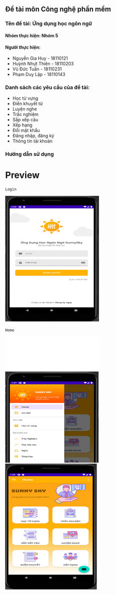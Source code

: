 ## Đề tài môn Công nghệ phần mềm
### Tên đề tài: Ứng dụng học ngôn ngữ
#### Nhóm thực hiện: Nhóm 5
#### Người thực hiện:
* Nguyễn Gia Huy - 18110121
* Huỳnh Nhựt Thiên - 18110203
* Vũ Đức Tuấn - 18110231
* Phạm Duy Lập - 18110143
### Danh sách các yêu cầu của đề tài:
* Học từ vựng
* Điền khuyết từ
* Luyện nghe
* Trắc nghiệm
* Sắp xếp câu
* Xếp hạng
* Đổi mật khẩu
* Đăng nhập, đăng ký
* Thông tin tài khoản

### Hướng dẫn sử dụng
# Preview
`Login`

<img src="https://github.com/giahuy08/ProjectSE/blob/main/img/login.png" width="300" height="400">

`Home`

<img src="https://github.com/giahuy08/ProjectSE/blob/main/img/home.png" width="300" height="400">

<img src="https://github.com/giahuy08/ProjectSE/blob/main/img/dashboard.png" width="300" height="400">

